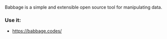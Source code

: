 Babbage is a simple and extensible open source tool for manipulating data.

### Use it:

- https://babbage.codes/
